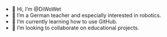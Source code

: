 - 👋 Hi, I’m @DiWoWet
- 👀 I’m a German teacher and especially interested in robotics.
- 🌱 I’m currently learning how to use GitHub.
- 💞️ I’m looking to collaborate on educational projects.


<!---
DiWoWet/DiWoWet is a ✨ special ✨ repository because its `README.md` (this file) appears on your GitHub profile.
You can click the Preview link to take a look at your changes.
--->
